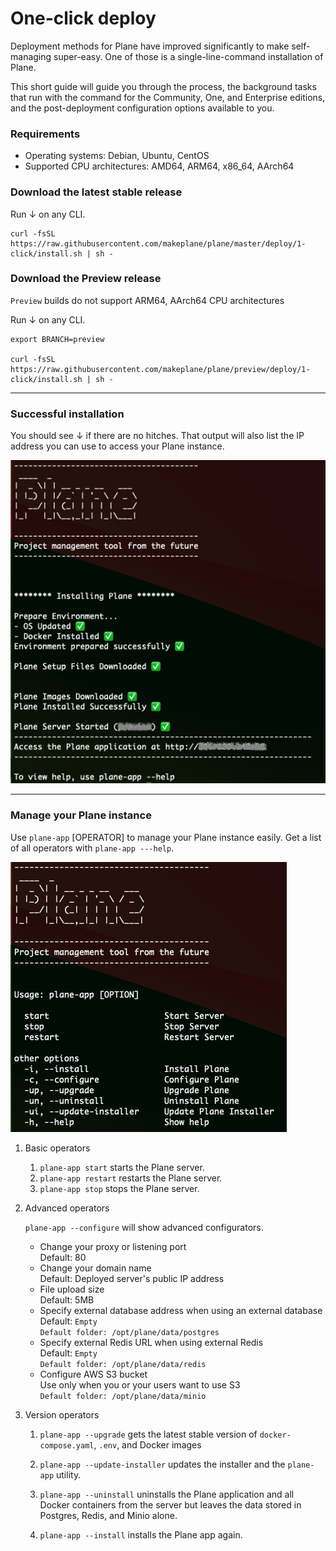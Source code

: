 # One-click deploy

Deployment methods for Plane have improved significantly to make self-managing super-easy. One of those is a single-line-command installation of Plane.

This short guide will guide you through the process, the background tasks that run with the command for the Community, One, and Enterprise editions, and the post-deployment configuration options available to you.

### Requirements

- Operating systems: Debian, Ubuntu, CentOS
- Supported CPU architectures: AMD64, ARM64, x86_64, AArch64

### Download the latest stable release

Run ↓ on any CLI.

```
curl -fsSL https://raw.githubusercontent.com/makeplane/plane/master/deploy/1-click/install.sh | sh -

```

### Download the Preview release

`Preview` builds do not support ARM64, AArch64 CPU architectures

Run ↓ on any CLI.

```
export BRANCH=preview

curl -fsSL https://raw.githubusercontent.com/makeplane/plane/preview/deploy/1-click/install.sh | sh -

```

---

### Successful installation

You should see ↓ if there are no hitches. That output will also list the IP address you can use to access your Plane instance.

![Install Output](images/install.png)

---

### Manage your Plane instance

Use `plane-app` [OPERATOR] to manage your Plane instance easily. Get a list of all operators with `plane-app ---help`.

![Plane Help](images/help.png)

1. Basic operators

   1. `plane-app start` starts the Plane server.
   2. `plane-app restart` restarts the Plane server.
   3. `plane-app stop` stops the Plane server.

2. Advanced operators

   `plane-app --configure` will show advanced configurators.

   - Change your proxy or listening port
     <br>Default: 80
   - Change your domain name
     <br>Default: Deployed server's public IP address
   - File upload size
     <br>Default: 5MB
   - Specify external database address when using an external database
     <br>Default: `Empty`
     <br>`Default folder: /opt/plane/data/postgres`
   - Specify external Redis URL when using external Redis
     <br>Default: `Empty`
     <br>`Default folder: /opt/plane/data/redis`
   - Configure AWS S3 bucket
     <br>Use only when you or your users want to use S3
     <br>`Default folder: /opt/plane/data/minio`

3. Version operators

   1. `plane-app --upgrade` gets the latest stable version of `docker-compose.yaml`, `.env`, and Docker images

   2. `plane-app --update-installer` updates the installer and the `plane-app` utility.

   3. `plane-app --uninstall` uninstalls the Plane application and all Docker containers from the server but leaves the data stored in
      Postgres, Redis, and Minio alone.
   4. `plane-app --install` installs the Plane app again.
